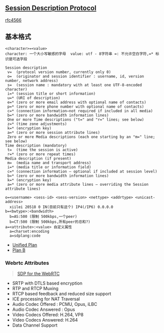 ## [Session Description Protocol](https://en.wikipedia.org/wiki/Session_Description_Protocol) 

[rfc4566](https://tools.ietf.org/html/rfc4566)


## 基本格式
```
<character>=<value>
character: 一个大小写敏感的字母  value: utf - 8字符串 =: 不允许空白字符,=* 标识是可选字段

Session description
 v=  (protocol version number, currently only 0)
 o=  (originator and session identifier : username, id, version number, network address)
 s=  (session name : mandatory with at least one UTF-8-encoded character)
 i=* (session title or short information)
 u=* (URI of description)
 e=* (zero or more email address with optional name of contacts)
 p=* (zero or more phone number with optional name of contacts)
 c=* (connection information—not required if included in all media)
 b=* (zero or more bandwidth information lines)
 One or more Time descriptions ("t=" and "r=" lines; see below)
 z=* (time zone adjustments)
 k=* (encryption key)
 a=* (zero or more session attribute lines)
 Zero or more Media descriptions (each one starting by an "m=" line; see below)
Time description (mandatory)
 t=  (time the session is active)
 r=* (zero or more repeat times)
Media description (if present)
 m=  (media name and transport address)
 i=* (media title or information field)
 c=* (connection information — optional if included at session level)
 b=* (zero or more bandwidth information lines)
 k=* (encryption key)
 a=* (zero or more media attribute lines — overriding the Session attribute lines)

o=<username> <sess-id> <sess-version> <nettype> <addrtype> <unicast-address>
  xiilei 20518 0 IN(目前只有这个) IP4(/IP6) 0.0.0.0
b=<bwtype>:<bandwidth>
  b=AS:500 (限制 500kbps,一个peer)
  b=CT:500 (限制 500kbps,所有peer的总和?)
a=<attribute>:<value> 自定义属性
  a=charset:encoding
  a=sdplang:code
```

- [Unified Plan](https://tools.ietf.org/html/draft-roach-mmusic-unified-plan-00)
- [Plan B](https://tools.ietf.org/html/draft-uberti-rtcweb-plan-00)

### Webrtc Attributes

> [SDP for the WebRTC](https://tools.ietf.org/id/draft-nandakumar-rtcweb-sdp-01.html)
 
- SRTP with DTLS based encryption
- RTP and RTCP Muxing
- RTCP based feedback and reduced size support
- ICE processing for NAT Traversal
- Audio Codec Offered : PCMU, Opus, iLBC
- Audio Codec Answered : Opus
- Video Codecs Offered: H.264, VP8
- Video Codecs Answered: H.264
- Data Channel Support




 